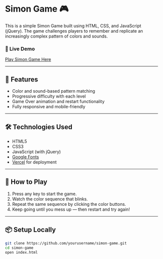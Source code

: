 # Simon Game 🎮

This is a simple Simon Game built using HTML, CSS, and JavaScript (jQuery). The game challenges players to remember and replicate an increasingly complex pattern of colors and sounds.

### 🔗 Live Demo
[Play Simon Game Here]([https://your-vercel-site-url.vercel.app](https://simon-game-eight-virid.vercel.app/))

---


## 🚀 Features

- Color and sound-based pattern matching
- Progressive difficulty with each level
- Game Over animation and restart functionality
- Fully responsive and mobile-friendly

---

## 🛠 Technologies Used

- HTML5
- CSS3
- JavaScript (with jQuery)
- [Google Fonts](https://fonts.google.com/specimen/Press+Start+2P)
- [Vercel](https://vercel.com/) for deployment

---

## 🧩 How to Play

1. Press any key to start the game.
2. Watch the color sequence that blinks.
3. Repeat the same sequence by clicking the color buttons.
4. Keep going until you mess up — then restart and try again!

---

## 📦 Setup Locally

```bash
git clone https://github.com/yourusername/simon-game.git
cd simon-game
open index.html
